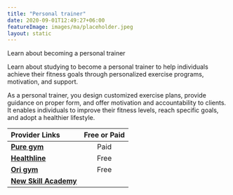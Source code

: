 ```yaml
---
title: "Personal trainer"
date: 2020-09-01T12:49:27+06:00
featureImage: images/ma/placeholder.jpeg
layout: static
---
```


Learn about becoming a personal trainer

Learn about studying to become a personal trainer to help individuals achieve their fitness goals through personalized exercise programs, motivation, and support.

As a personal trainer, you design customized exercise plans, provide guidance on proper form, and offer motivation and accountability to clients. It enables individuals to improve their fitness levels, reach specific goals, and adopt a healthier lifestyle.

| Provider Links      | Free or Paid  |  
| :-----------          | :--------------:      |  
| [**Pure gym**](https://www.puregym.com/landing/becoming-a-personal-trainer/) | Paid | 
| [**Healthline**](https://www.healthline.com/health/fitness/benefits-of-personal-training) | Free  | 
| [**Ori gym**](https://origympersonaltrainercourses.co.uk/blog/should-i-become-a-personal-trainer) | Free  | 
| [**New Skill Academy**](https://newskillsacademy.co.uk/) |  | 
  

<br/><br/>






